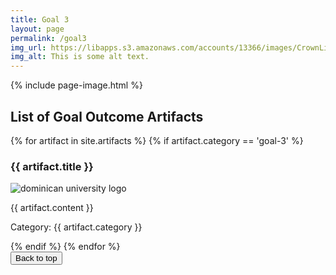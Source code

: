 ```yaml
---
title: Goal 3
layout: page
permalink: /goal3
img_url: https://libapps.s3.amazonaws.com/accounts/13366/images/CrownLibraryBanner5.jpg
img_alt: This is some alt text.
---
```

{% include page-image.html %}

<h2>List of Goal Outcome Artifacts</h2>
{% for artifact in site.artifacts %}
{% if artifact.category == 'goal-3' %}
<h3>{{ artifact.title }}</h3>
<p><img src="{{ artifact.image }}" alt="dominican university logo"/></p>
<p>{{ artifact.content }}</p>
<p>Category: {{ artifact.category }}</p>
{% endif %}
{% endfor %}

<div class="myButton">
<form>
    <input type="BUTTON" value="Back to top" onclick="window.location.href='#top'">
</form>
</div>

<script>
const allPTags = document.querySelectorAll("p");

allPTags.forEach((elem) => {
    if (elem.innerText === "" && elem.childNodes.length === 1 && elem.childNodes[0].tagName === "IMG") {
        elem.parentNode.insertBefore(elem.childNodes[0], elem);
        elem.remove();
    }
});
</script>